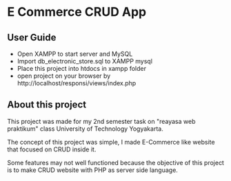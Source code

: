 # E Commerce CRUD App

## User Guide

- Open XAMPP to start server and MySQL
- Import db_electronic_store.sql to XAMPP mysql
- Place this project into htdocs in xampp folder
- open project on your browser by http://localhost/responsi/views/index.php

## About this project

This project was made for my 2nd semester task on "reayasa web praktikum" class University of Technology Yogyakarta. 

The concept of this project was simple, I made E-Commerce like website that focused on CRUD inside it.

Some features may not well functioned because the objective of this project is to make CRUD website with PHP as server side language.
